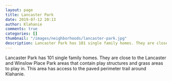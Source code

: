```yaml
---
layout: page
title: Lancaster Park
date: 2019-07-12 20:13
author: Klahanie
comments: true
categories: []
thumbnail: "/images/neighborhoods/lancaster-park.jpg"
description: Lancaster Park has 101 single family homes. They are close to the Lancaster and Winslow Place Park areas that contain play structures and grass areas to play in. This area has access to the paved perimeter trail around Klahanie.
---
```

Lancaster Park has 101 single family homes. They are close to the Lancaster and Winslow Place Park areas that contain play structures and grass areas to play in. This area has access to the paved perimeter trail around Klahanie.

<object type="image/svg+xml" data="/images/neighborhoods/lancaster-park.svg" class="img-fluid"/>
